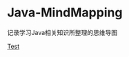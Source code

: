# Java-MindMapping
记录学习Java相关知识所整理的思维导图



[Test](<https://github.com/Xer97/Java-MindMapping/blob/master/docs/Java%E8%99%9A%E6%8B%9F%E6%9C%BA(JVM).md>)